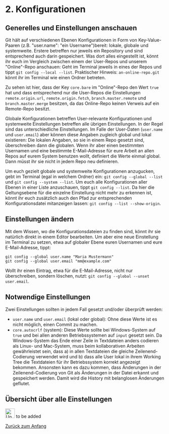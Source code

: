 # 2. Konfigurationen
## Generelles und Einstellungen anschauen
Git hält auf verschiedenen Ebenen Konfigurationen in Form von Key-Value-Paaren (z.B. "user.name": "ein Username")bereit: lokale, globale und systemweite. Erstere betreffen nur jeweils ein Repository und sind entsprechend auch darin gespeichert. Was dort alles eingestellt ist, könnt ihr euch im Vergleich zwischen einem der User-Repos und unserem "Online"-Repo anschauen: Geht im Terminal jeweils in eines der Repos und tippt `git config --local --list`. Praktischer Hinweis: `an-online-repo.git` könnt ihr im Terminal wie einen Ordner betreten.

Zu sehen ist hier, dass der Key `core.bare` im "Online"-Repo den Wert `true` hat und dass entsprechend nur die User-Repos die Einstellungen `remote.origin.url`, `remote.origin.fetch`, `branch.master.remote` und `branch.master.merge` besitzen, da das Online-Repo keinen Verweis auf ein Remote-Repo besitzt.

Globale Konfigurationen betreffen User-relevante Konfigurationen und systemweite Einstellungen betreffen alle übrigen Einstellungen. In der Regel sind das unterschiedliche Einstellungen. Im Falle der User-Daten (`user.name` und `user.email`) aber können diese Angaben zugleich global und lokal existieren: Die lokalen Angaben, so sie in einem Repo gesetzt sind, überschreiben dann die globalen. Wenn ihr aber einen bestimmten Usernamen und eine bestimmte E-Mail-Adresse für eure Arbeit an allen Repos auf eurem System benutzen wollt, definiert die Werte einmal global. Dann müsst ihr sie nicht in jedem Repo neu definieren.

Um euch gezielt globale und systemweite Konfigurationen anzugucken, gebt im Terminal (egal in welchem Ordner) ein: `git config --global --list` und `git config --system --list`. Um euch alle Konfigurationen aller Ebenen in einer Liste anzuschauen, tippt `git config --list`. Da hier die Geltungsebene für die einzelne Einstellung nicht mehr zu erkennen ist, könnt ihr euch zusätzlich auch den Pfad zur entsprechenden Konfigurationsdatei mitanzeigen lassen: `git config --list --show-origin`.

## Einstellungen ändern
Mit dem Wissen, wo die Konfigurationsdateien zu finden sind, könnt ihr sie natürlich direkt in einem Editor bearbeiten. Um aber eine neue Einstellung im Terminal zu setzen, etwa auf globaler Ebene euren Usernamen und eure E-Mail-Adresse, tippt:

```
git config --global user.name "Maria Mustermann"
git config --global user.email "mm@example.com"
```

Wollt ihr einen Eintrag, etwa für die E-Mail-Adresse, nicht nur überschreiben, sondern löschen, nutzt: `git config --global --unset user.email`.

## Notwendige Einstellungen
Zwei Einstellungen sollten in jedem Fall gesetzt und/oder überprüft werden:

- `user.name` und `user.email` (lokal oder global): Ohne diese Werte ist es nicht möglich, einen Commit zu machen.
- `core.autocrlf` (system): Diese Werte sollte bei Windows-System auf `true` und bei allen anderen Betriebssystemen auf `input` gesetzt sein. Da Windows-System das Ende einer Zeile in Textdateien anders codieren als Linux- und Mac-System, muss beim kollaborativen Arbeiten gewährleistet sein, dass a\) in allen Textdateien die gleiche Zeilenend-Codierung verwendet wird und b\) dass alle User lokal in ihrem Working Tree die Textdateien für ihr Betriebssystem korrekt angezeigt bekommen. Ansonsten kann es dazu kommen, dass Änderungen in der Zeilenend-Codierung von Git als Änderungen in der Datei erkannt und gespeichert werden. Damit wird die History mit belanglosen Änderungen geflutet.

## Übersicht über alle Einstellungen

<img src="../../images/under-construction_symbol.png" alt="Under Construction" width="30" /> to be added

<!-- nützlich: git config --global init.defaultBranch trunk; siehe https://stackoverflow.com/questions/42871542/how-can-i-create-a-git-repository-with-the-default-branch-name-other-than-maste -->

[Zurück zum Anfang](#2-konfigurationen)

